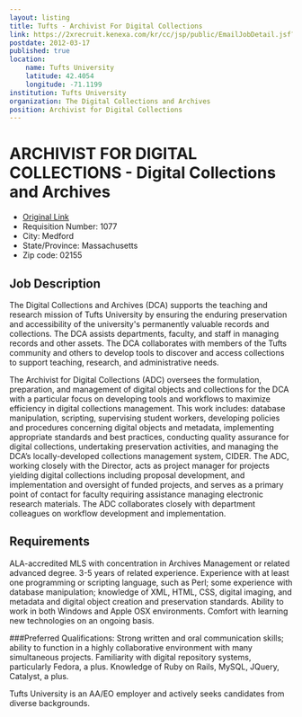 ```yaml
---
layout: listing
title: Tufts - Archivist For Digital Collections
link: https://2xrecruit.kenexa.com/kr/cc/jsp/public/EmailJobDetail.jsf?npi=665B137F6797C0F7213DE82547E92B47&rand=4AED31E7C239D9EFCF6881528FF557BA98DDC497C26E1575969E7A621BEEF933#.T15D40Jru8o.email
postdate: 2012-03-17
published: true
location:
	name: Tufts University
	latitude: 42.4054
	longitude: -71.1199
institution: Tufts University
organization: The Digital Collections and Archives
position: Archivist for Digital Collections
---
```


# ARCHIVIST FOR DIGITAL COLLECTIONS - Digital Collections and Archives

*  [Original Link](https://2xrecruit.kenexa.com/kr/cc/jsp/public/EmailJobDetail.jsf?npi=665B137F6797C0F7213DE82547E92B47&rand=4AED31E7C239D9EFCF6881528FF557BA98DDC497C26E1575969E7A621BEEF933#.T15D40Jru8o.email)
*  Requisition Number:	1077
*  City:	Medford
*  State/Province:	Massachusetts
*  Zip code:	02155

## Job Description	
The Digital Collections and Archives (DCA) supports the teaching and research mission of Tufts University by ensuring the enduring preservation and accessibility of the university's permanently valuable records and collections. The DCA assists departments, faculty, and staff in managing records and other assets. The DCA collaborates with members of the Tufts community and others to develop tools to discover and access collections to support teaching, research, and administrative needs.

The Archivist for Digital Collections (ADC) oversees the formulation, preparation, and management of digital objects and collections for the DCA with a particular focus on developing tools and workflows to maximize efficiency in digital collections management. This work includes: database manipulation, scripting, supervising student workers, developing policies and procedures concerning digital objects and metadata, implementing appropriate standards and best practices, conducting quality assurance for digital collections, undertaking preservation activities, and managing the DCA’s locally-developed collections management system, CIDER. The ADC, working closely with the Director, acts as project manager for projects yielding digital collections including proposal development, and implementation and oversight of funded projects, and serves as a primary point of contact for faculty requiring assistance managing electronic research materials. The ADC collaborates closely with department colleagues on workflow development and implementation.

## Requirements
ALA-accredited MLS with concentration in Archives Management or related advanced degree.
3-5 years of related experience.
Experience with at least one programming or scripting language, such as Perl; some experience with database manipulation; knowledge of XML, HTML, CSS, digital imaging, and metadata and digital object creation and preservation standards. Ability to work in both Windows and Apple OSX environments. Comfort with learning new technologies on an ongoing basis.

###Preferred Qualifications: 
Strong written and oral communication skills; ability to function in a highly collaborative environment with many simultaneous projects. Familiarity with digital repository systems, particularly Fedora, a plus. Knowledge of Ruby on Rails, MySQL, JQuery, Catalyst, a plus.  

Tufts University is an AA/EO employer and actively seeks candidates from diverse backgrounds.
